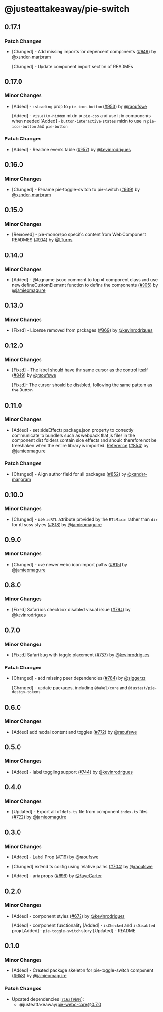 # @justeattakeaway/pie-switch

## 0.17.1

### Patch Changes

- [Changed] - Add missing imports for dependent components ([#949](https://github.com/justeattakeaway/pie/pull/949)) by [@xander-marjoram](https://github.com/xander-marjoram)

  [Changed] - Update component import section of READMEs

## 0.17.0

### Minor Changes

- [Added] - `isLoading` prop to `pie-icon-button` ([#953](https://github.com/justeattakeaway/pie/pull/953)) by [@raoufswe](https://github.com/raoufswe)

  [Added] - `visually-hidden` mixin to `pie-css` and use it in components when needed
  [Added] - `button-interactive-states` mixin to use in `pie-icon-button` and `pie-button`

### Patch Changes

- [Added] - Readme events table ([#957](https://github.com/justeattakeaway/pie/pull/957)) by [@kevinrodrigues](https://github.com/kevinrodrigues)

## 0.16.0

### Minor Changes

- [Changed] - Rename pie-toggle-switch to pie-switch ([#939](https://github.com/justeattakeaway/pie/pull/939)) by [@xander-marjoram](https://github.com/xander-marjoram)

## 0.15.0

### Minor Changes

- [Removed] - pie-monorepo specific content from Web Component READMES ([#904](https://github.com/justeattakeaway/pie/pull/904)) by [@LTurns](https://github.com/LTurns)

## 0.14.0

### Minor Changes

- [Added] - @tagname jsdoc comment to top of component class and use new defineCustomElement function to define the components ([#905](https://github.com/justeattakeaway/pie/pull/905)) by [@jamieomaguire](https://github.com/jamieomaguire)

## 0.13.0

### Minor Changes

- [Fixed] - License removed from packages ([#869](https://github.com/justeattakeaway/pie/pull/869)) by [@kevinrodrigues](https://github.com/kevinrodrigues)

## 0.12.0

### Minor Changes

- [Fixed] - The label should have the same cursor as the control itself ([#849](https://github.com/justeattakeaway/pie/pull/849)) by [@raoufswe](https://github.com/raoufswe)

  [Fixed]- The cursor should be disabled, following the same pattern as the Button

## 0.11.0

### Minor Changes

- [Added] - set sideEffects package.json property to correctly communicate to bundlers such as webpack that js files in the component dist folders contain side effects and should therefore not be treeshaken when the entire library is imported. [Reference](https://cube.dev/blog/how-to-build-tree-shakeable-javascript-libraries) ([#854](https://github.com/justeattakeaway/pie/pull/854)) by [@jamieomaguire](https://github.com/jamieomaguire)

### Patch Changes

- [Changed] - Align author field for all packages ([#852](https://github.com/justeattakeaway/pie/pull/852)) by [@xander-marjoram](https://github.com/xander-marjoram)

## 0.10.0

### Minor Changes

- [Changed] - use `isRTL` attribute provided by the `RTLMixin` rather than `dir` for rtl scss styles ([#818](https://github.com/justeattakeaway/pie/pull/818)) by [@jamieomaguire](https://github.com/jamieomaguire)

## 0.9.0

### Minor Changes

- [Changed] - use newer webc icon import paths ([#815](https://github.com/justeattakeaway/pie/pull/815)) by [@jamieomaguire](https://github.com/jamieomaguire)

## 0.8.0

### Minor Changes

- [Fixed] Safari ios checkbox disabled visual issue ([#794](https://github.com/justeattakeaway/pie/pull/794)) by [@kevinrodrigues](https://github.com/kevinrodrigues)

## 0.7.0

### Minor Changes

- [Fixed] Safari bug with toggle placement ([#787](https://github.com/justeattakeaway/pie/pull/787)) by [@kevinrodrigues](https://github.com/kevinrodrigues)

### Patch Changes

- [Changed] - add missing peer dependencies ([#784](https://github.com/justeattakeaway/pie/pull/784)) by [@siggerzz](https://github.com/siggerzz)

  [Changed] - update packages, including `@babel/core` and `@justeat/pie-design-tokens`

## 0.6.0

### Minor Changes

- [Added] add modal content and toggles ([#772](https://github.com/justeattakeaway/pie/pull/772)) by [@raoufswe](https://github.com/raoufswe)

## 0.5.0

### Minor Changes

- [Added] - label toggling support ([#744](https://github.com/justeattakeaway/pie/pull/744)) by [@kevinrodrigues](https://github.com/kevinrodrigues)

## 0.4.0

### Minor Changes

- [Updated] - Export all of `defs.ts` file from component `index.ts` files ([#722](https://github.com/justeattakeaway/pie/pull/722)) by [@jamieomaguire](https://github.com/jamieomaguire)

## 0.3.0

### Minor Changes

- [Added] - Label Prop ([#719](https://github.com/justeattakeaway/pie/pull/719)) by [@raoufswe](https://github.com/raoufswe)

- [Changed] extend ts config using relative paths ([#704](https://github.com/justeattakeaway/pie/pull/704)) by [@raoufswe](https://github.com/raoufswe)

- [Added] - aria props ([#696](https://github.com/justeattakeaway/pie/pull/696)) by [@FayeCarter](https://github.com/FayeCarter)

## 0.2.0

### Minor Changes

- [Added] - component styles ([#672](https://github.com/justeattakeaway/pie/pull/672)) by [@kevinrodrigues](https://github.com/kevinrodrigues)

  [Added] - component functionality
  [Added] - `isChecked` and `isDisabled` prop
  [Added] - `pie-toggle-switch` story
  [Updated] - README

## 0.1.0

### Minor Changes

- [Added] - Created package skeleton for pie-toggle-switch component ([#658](https://github.com/justeattakeaway/pie/pull/658)) by [@jamieomaguire](https://github.com/jamieomaguire)

### Patch Changes

- Updated dependencies [[`716af9b90`](https://github.com/justeattakeaway/pie/commit/716af9b90f9e6a0cdaca7ef75198403d2ac5bbd3)]:
  - @justeattakeaway/pie-webc-core@0.7.0
